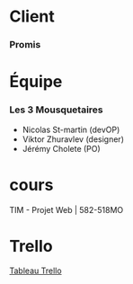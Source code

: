# Client
### Promis  
# Équipe
### Les 3 Mousquetaires
- Nicolas St-martin (devOP)
- Viktor Zhuravlev (designer)
- Jérémy Cholete (PO)
# cours
TIM - Projet Web | 582-518MO
# Trello
[Tableau Trello](https://trello.com/invite/espacedetravail71635674/ATTI564aeb003e762937b1ff715b276770be80844CC3)
